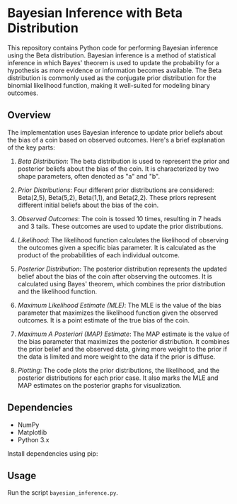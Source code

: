 # Bayesian Inference with Beta Distribution
This repository contains Python code for performing Bayesian inference using the Beta distribution. Bayesian inference is a method of statistical inference in which Bayes' theorem is used to update the probability for a hypothesis as more evidence or information becomes available. The Beta distribution is commonly used as the conjugate prior distribution for the binomial likelihood function, making it well-suited for modeling binary outcomes.
## Overview
The implementation uses Bayesian inference to update prior beliefs about the bias of a coin based on observed outcomes. Here's a brief explanation of the key parts:

1. *Beta Distribution*: The beta distribution is used to represent the prior and posterior beliefs about the bias of the coin. It is characterized by two shape parameters, often denoted as "a" and "b".

2. *Prior Distributions*: Four different prior distributions are considered: Beta(2,5), Beta(5,2), Beta(1,1), and Beta(2,2). These priors represent different initial beliefs about the bias of the coin.

3. *Observed Outcomes*: The coin is tossed 10 times, resulting in 7 heads and 3 tails. These outcomes are used to update the prior distributions.

4. *Likelihood*: The likelihood function calculates the likelihood of observing the outcomes given a specific bias parameter. It is calculated as the product of the probabilities of each individual outcome.

5. *Posterior Distribution*: The posterior distribution represents the updated belief about the bias of the coin after observing the outcomes. It is calculated using Bayes' theorem, which combines the prior distribution and the likelihood function.

6. *Maximum Likelihood Estimate (MLE)*: The MLE is the value of the bias parameter that maximizes the likelihood function given the observed outcomes. It is a point estimate of the true bias of the coin.

7. *Maximum A Posteriori (MAP) Estimate*: The MAP estimate is the value of the bias parameter that maximizes the posterior distribution. It combines the prior belief and the observed data, giving more weight to the prior if the data is limited and more weight to the data if the prior is diffuse.

8. *Plotting*: The code plots the prior distributions, the likelihood, and the posterior distributions for each prior case. It also marks the MLE and MAP estimates on the posterior graphs for visualization.







## Dependencies

- NumPy
- Matplotlib
- Python 3.x

Install dependencies using pip:

## Usage

Run the script `bayesian_inference.py`.